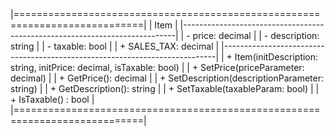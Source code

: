 |============================================================================|
|                                    Item                                    |
|----------------------------------------------------------------------------|
| - price: decimal                                                           |
| - description: string                                                      |
| - taxable: bool                                                            |
| + SALES_TAX: decimal                                                       |
|----------------------------------------------------------------------------|
| + Item(initDescription: string, initPrice: decimal, isTaxable: bool)       |
| + SetPrice(priceParameter: decimal)                                        |
| + GetPrice(): decimal                                                      |
| + SetDescription(descriptionParameter: string)                             |
| + GetDescription(): string                                                 |
| + SetTaxable(taxableParam: bool)                                           |
| + IsTaxable() : bool                                                       |
|============================================================================|
